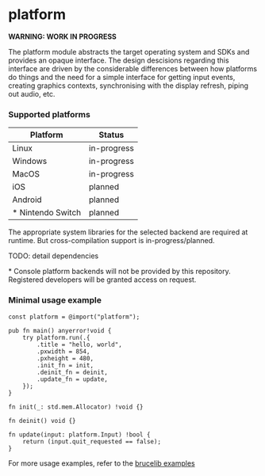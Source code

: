 # platform
**WARNING: WORK IN PROGRESS**

The platform module abstracts the target operating system and SDKs and provides an opaque interface. The design descisions regarding this interface are driven by the considerable differences between how platforms do things and the need for a simple interface for getting input events, creating graphics contexts, synchronising with the display refresh, piping out audio, etc.

### Supported platforms
| Platform | Status |
| -------- | ------ |
| Linux | in-progress |
| Windows | in-progress |
| MacOS | in-progress | 
| iOS | planned |
| Android | planned |
| * Nintendo Switch | planned |

The appropriate system libraries for the selected backend are required at runtime. But cross-compilation support is in-progress/planned.

TODO: detail dependencies

\* Console platform backends will not be provided by this repository. Registered developers will be granted access on request.


### Minimal usage example
```zig
const platform = @import("platform");

pub fn main() anyerror!void {
    try platform.run(.{
        .title = "hello, world",
        .pxwidth = 854,
        .pxheight = 480,
        .init_fn = init,
        .deinit_fn = deinit,
        .update_fn = update,
    });
}

fn init(_: std.mem.Allocator) !void {}

fn deinit() void {}

fn update(input: platform.Input) !bool {
    return (input.quit_requested == false);
}
```
For more usage examples, refer to the [brucelib examples](https://github.com/hazeycode/brucelib/tree/main/examples)
